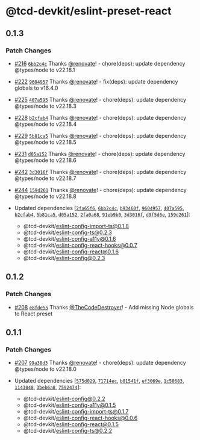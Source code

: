 # @tcd-devkit/eslint-preset-react

## 0.1.3

### Patch Changes

- [#216](https://github.com/TheCodeDestroyer/devkit/pull/216) [`6bb2c4c`](https://github.com/TheCodeDestroyer/devkit/commit/6bb2c4ccae9f1f40ad20b4775ca803122e2c3667) Thanks [@renovate](https://github.com/apps/renovate)! - chore(deps): update dependency @types/node to v22.18.1

- [#222](https://github.com/TheCodeDestroyer/devkit/pull/222) [`9604957`](https://github.com/TheCodeDestroyer/devkit/commit/9604957a03bad1d87eb356df7f248eaf7f30ab81) Thanks [@renovate](https://github.com/apps/renovate)! - fix(deps): update dependency globals to v16.4.0

- [#225](https://github.com/TheCodeDestroyer/devkit/pull/225) [`407a595`](https://github.com/TheCodeDestroyer/devkit/commit/407a595d641772b30638902e583743fb4711db12) Thanks [@renovate](https://github.com/apps/renovate)! - chore(deps): update dependency @types/node to v22.18.3

- [#228](https://github.com/TheCodeDestroyer/devkit/pull/228) [`b2cfab4`](https://github.com/TheCodeDestroyer/devkit/commit/b2cfab498efc4818128709d082210758414c2bf5) Thanks [@renovate](https://github.com/apps/renovate)! - chore(deps): update dependency @types/node to v22.18.4

- [#229](https://github.com/TheCodeDestroyer/devkit/pull/229) [`5b81ca5`](https://github.com/TheCodeDestroyer/devkit/commit/5b81ca56786b83e72e8d26174858b91ba4596fad) Thanks [@renovate](https://github.com/apps/renovate)! - chore(deps): update dependency @types/node to v22.18.5

- [#231](https://github.com/TheCodeDestroyer/devkit/pull/231) [`d05a152`](https://github.com/TheCodeDestroyer/devkit/commit/d05a152fef927d30a88e689f9274718e6f5a1eac) Thanks [@renovate](https://github.com/apps/renovate)! - chore(deps): update dependency @types/node to v22.18.6

- [#242](https://github.com/TheCodeDestroyer/devkit/pull/242) [`3d3016f`](https://github.com/TheCodeDestroyer/devkit/commit/3d3016f7f8ccac8fff198c78ed51404d623ede2a) Thanks [@renovate](https://github.com/apps/renovate)! - chore(deps): update dependency @types/node to v22.18.7

- [#244](https://github.com/TheCodeDestroyer/devkit/pull/244) [`159d261`](https://github.com/TheCodeDestroyer/devkit/commit/159d2619f5c8d6bcc958187ac85c8e01ce2445be) Thanks [@renovate](https://github.com/apps/renovate)! - chore(deps): update dependency @types/node to v22.18.8

- Updated dependencies [[`2fa65f6`](https://github.com/TheCodeDestroyer/devkit/commit/2fa65f6b87ac60bec3cb4c556881e6cee0fd3395), [`6bb2c4c`](https://github.com/TheCodeDestroyer/devkit/commit/6bb2c4ccae9f1f40ad20b4775ca803122e2c3667), [`b93460f`](https://github.com/TheCodeDestroyer/devkit/commit/b93460f131cbb4feb3ed6c58386de3e6786d15a0), [`9604957`](https://github.com/TheCodeDestroyer/devkit/commit/9604957a03bad1d87eb356df7f248eaf7f30ab81), [`407a595`](https://github.com/TheCodeDestroyer/devkit/commit/407a595d641772b30638902e583743fb4711db12), [`b2cfab4`](https://github.com/TheCodeDestroyer/devkit/commit/b2cfab498efc4818128709d082210758414c2bf5), [`5b81ca5`](https://github.com/TheCodeDestroyer/devkit/commit/5b81ca56786b83e72e8d26174858b91ba4596fad), [`d05a152`](https://github.com/TheCodeDestroyer/devkit/commit/d05a152fef927d30a88e689f9274718e6f5a1eac), [`2fa0a68`](https://github.com/TheCodeDestroyer/devkit/commit/2fa0a689087e2899f9376eefb81b46bf15ebe6e5), [`91eb9b0`](https://github.com/TheCodeDestroyer/devkit/commit/91eb9b0c5bc30233cc585f00d088ef9e8384c46e), [`3d3016f`](https://github.com/TheCodeDestroyer/devkit/commit/3d3016f7f8ccac8fff198c78ed51404d623ede2a), [`d9f5d6e`](https://github.com/TheCodeDestroyer/devkit/commit/d9f5d6e4dc45abad42f3106d39ef7cd997687f6f), [`159d261`](https://github.com/TheCodeDestroyer/devkit/commit/159d2619f5c8d6bcc958187ac85c8e01ce2445be)]:
  - @tcd-devkit/eslint-config-import-ts@0.1.8
  - @tcd-devkit/eslint-config-ts@0.2.3
  - @tcd-devkit/eslint-config-a11y@0.1.6
  - @tcd-devkit/eslint-config-react-hooks@0.0.7
  - @tcd-devkit/eslint-config-react@0.1.6
  - @tcd-devkit/eslint-config@0.2.3

## 0.1.2

### Patch Changes

- [#208](https://github.com/TheCodeDestroyer/devkit/pull/208) [`e8fde55`](https://github.com/TheCodeDestroyer/devkit/commit/e8fde558de322dd47c4939f02b7dae1b4e52421d) Thanks [@TheCodeDestroyer](https://github.com/TheCodeDestroyer)! - Add missing Node globals to React preset

## 0.1.1

### Patch Changes

- [#207](https://github.com/TheCodeDestroyer/devkit/pull/207) [`99a38d3`](https://github.com/TheCodeDestroyer/devkit/commit/99a38d35301abf10155df1aa69251cf5e5f2d6fe) Thanks [@renovate](https://github.com/apps/renovate)! - chore(deps): update dependency @types/node to v22.18.0

- Updated dependencies [[`575d029`](https://github.com/TheCodeDestroyer/devkit/commit/575d029e5b55a5fd925ff0f2ebdc333d8504cd4b), [`71714ec`](https://github.com/TheCodeDestroyer/devkit/commit/71714ec8d2dc096c94f6d21728613f71d918ec82), [`b01541f`](https://github.com/TheCodeDestroyer/devkit/commit/b01541f816ed82f6bdea6a8137f8e7d81fc8d1ee), [`ef3069e`](https://github.com/TheCodeDestroyer/devkit/commit/ef3069e02700e7abb4f8a9497788d84b8617c0d3), [`1c50683`](https://github.com/TheCodeDestroyer/devkit/commit/1c5068327807e8ee2a663e05e33557514188d1f1), [`1143048`](https://github.com/TheCodeDestroyer/devkit/commit/11430485b7de5e7dc6a21f271abb5c2613f41292), [`3beb6a8`](https://github.com/TheCodeDestroyer/devkit/commit/3beb6a8c65706ff41ed9748d339f4a7886b238b2), [`7592474`](https://github.com/TheCodeDestroyer/devkit/commit/7592474282bbad9e45bf41ce9343c86aeff72827)]:
  - @tcd-devkit/eslint-config@0.2.2
  - @tcd-devkit/eslint-config-a11y@0.1.5
  - @tcd-devkit/eslint-config-import-ts@0.1.7
  - @tcd-devkit/eslint-config-react-hooks@0.0.6
  - @tcd-devkit/eslint-config-react@0.1.5
  - @tcd-devkit/eslint-config-ts@0.2.2
